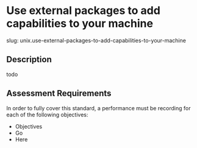 
# Use external packages to add capabilities to your machine

slug: unix.use-external-packages-to-add-capabilities-to-your-machine

## Description
todo

## Assessment Requirements
In order to fully cover this standard, a performance must be recording for each of the following objectives:

- Objectives
- Go
- Here

          